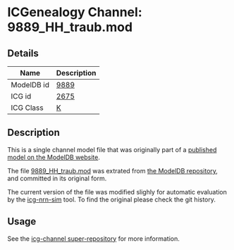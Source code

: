 # ICGenealogy Channel: 9889\_HH\_traub.mod

## Details

Name | Description
---- | -----------
ModelDB id | [9889](http://senselab.med.yale.edu/ModelDB/ShowModel.cshtml?model=9889)
ICG id | [2675](http://icg.neurotheory.ox.ac.uk/channels/1/2675)
ICG Class | [K](http://icg.neurotheory.ox.ac.uk/channels/1)

## Description

This is a single channel model file that was originally part of a [published model on the ModelDB website](http://senselab.med.yale.edu/ModelDB/ShowModel.cshtml?model=9889).


The file [9889\_HH\_traub.mod](9889_HH_traub.mod) was extrated from [the ModelDB repository](http://senselab.med.yale.edu/ModelDB/ShowModel.cshtml?model=9889), and committed in its original form.

The current version of the file was modified slighly for automatic evaluation by the [icg-nrn-sim](https://github.com/icgenealogy/icg-nrn-sim) tool. To find the original please check the git history.


## Usage

See the [icg-channel super-repository](https://github.com/icgenealogy/icg-channels) for more information.